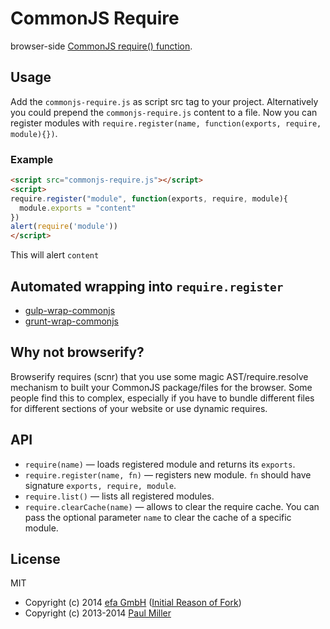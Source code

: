 # CommonJS Require

browser-side [CommonJS require() function](http://wiki.commonjs.org/wiki/Modules/1.1.1#Require).

## Usage

Add the `commonjs-require.js` as script src tag to your project. Alternatively you could prepend the `commonjs-require.js` content to a file. Now you can register modules with `require.register(name, function(exports, require, module){})`.


### Example

```html
<script src="commonjs-require.js"></script>
<script>
require.register("module", function(exports, require, module){
  module.exports = "content"
})
alert(require('module'))
</script>
```

This will alert `content`


## Automated wrapping into `require.register`

* [gulp-wrap-commonjs](https://github.com/efacilitation/gulp-wrap-commonjs)
* [grunt-wrap-commonjs](https://github.com/efacilitation/grunt-wrap-commonjs)


## Why not browserify?

Browserify requires (scnr) that you use some magic AST/require.resolve mechanism to built your CommonJS package/files for the browser. Some people find this to complex, especially if you have to bundle different files for different sections of your website or use dynamic requires.


## API

* `require(name)` — loads registered module and returns its `exports`.
* `require.register(name, fn)` — registers new module. `fn` should have signature `exports, require, module`.
* `require.list()` — lists all registered modules.
* `require.clearCache(name)` — allows to clear the require cache. You can pass the optional parameter `name` to clear the cache of a specific module.


## License

MIT

* Copyright (c) 2014 [efa GmbH](http://efa-gmbh.com) ([Initial Reason of Fork](https://github.com/brunch/commonjs-require-definition/pull/8))
* Copyright (c) 2013-2014 [Paul Miller](http://paulmillr.com/)

